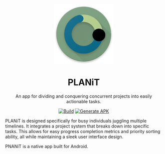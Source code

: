 <div align="center">

<img alt="PLANiT Icon" src="PLANiT\app\src\main\res\drawable\ic_planit_round.png"/>

# PLANiT

An app for dividing and conquering concurrent projects into easily actionable tasks.

[![Build][Build badge]][Build page]
[![Generate APK][Generate APK badge]][Generate APK page]

</div align="center">

PLANiT is designed specifically for busy individuals juggling multiple timelines. It integrates a project system that breaks down into specific tasks. This allows for easy progress completion metrics and priority sorting ability, all while maintaining a sleek user interface design.

PNANiT is a native app built for Android.

[Build badge]: ../../actions/workflows/build.yml/badge.svg
[Build page]: ../../actions/workflows/build.yml
[Generate APK badge]: ../../actions/workflows/generate.yml/badge.svg
[Generate APK page]: ../../actions/workflows/generate.yml
